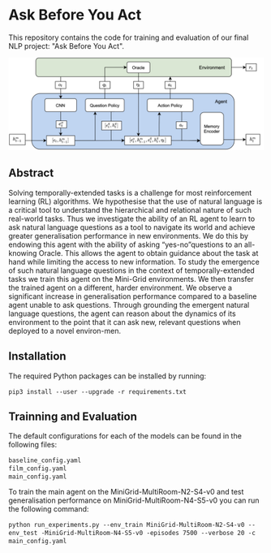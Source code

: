 # Ask Before You Act



This repository contains the code for training and evaluation of our final NLP
project: "Ask Before You Act".

![Model Overview](/figures/model_overview.png)



## Abstract

Solving temporally-extended tasks is a challenge for most reinforcement
learning (RL) algorithms. We hypothesise that the use of natural language
is a critical tool to understand the hierarchical and relational nature of such
real-world tasks. Thus we investigate the ability of an RL agent to learn to ask
natural language questions as a tool to navigate its world and achieve greater
generalisation performance in new environments.  We do this by endowing this
agent with the ability of asking “yes-no”questions to an all-knowing Oracle.
This allows the agent to obtain guidance about the task at hand while limiting
the access to new information.  To study the emergence of such natural language
questions in the context of temporally-extended tasks we train this agent on
the Mini-Grid environments. We then transfer the trained agent on a different,
harder environment.  We observe a significant increase in
generalisation performance compared to a baseline agent unable to ask
questions. Through grounding the emergent natural language questions, the
agent can reason about the dynamics of its environment to the point that it can
ask new, relevant questions when deployed to a novel environ-men.


## Installation


The required Python packages can be installed by running:

```shell
pip3 install --user --upgrade -r requirements.txt
```


## Trainning and Evaluation


The default configurations for each of the models can be found in the following files:

```
baseline_config.yaml
film_config.yaml
main_config.yaml
```

To train the main agent on the MiniGrid-MultiRoom-N2-S4-v0  and test
generalisation performance  on MiniGrid-MultiRoom-N4-S5-v0 you can run the
following command:


```shell
python run_experiments.py --env_train MiniGrid-MultiRoom-N2-S4-v0 --env_test -MiniGrid-MultiRoom-N4-S5-v0 -episodes 7500 --verbose 20 -c main_config.yaml
```



